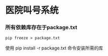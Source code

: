 # 医院叫号系统


### 所有依赖库存在于package.txt
```
pip freeze > package.txt
```

使用 pip install -r package.txt 命令安装所需的库